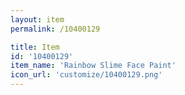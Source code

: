 ```yaml
---
layout: item
permalink: /10400129

title: Item
id: '10400129'
item_name: 'Rainbow Slime Face Paint'
icon_url: 'customize/10400129.png'
---
```

